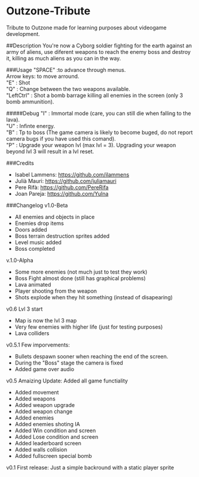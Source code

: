 ﻿# Outzone-Tribute

Tribute to Outzone made for learning purposes about videogame development.


##Description
You're now a Cyborg soldier fighting for the earth against an army of aliens, use diferent weapons to reach the enemy boss and destroy it, killing as much aliens as you can in the way.

###Usage
"SPACE" :to advance through menus.   
Arrow keys: to move arround.   
 "E" : Shot   
 "Q" : Change between the two weapons available.    
 "LeftCtrl" : Shot a bomb barrage killing all enemies in the screen (only 3 bomb ammunition).   

#####Debug
 "I" : Immortal mode (care, you can still die when falling to the lava).   
 "U" : Infinte energy.   
 "B" : Tp to boss (The game camera is likely to become buged, do not report camera bugs if you have used this comand).   
 "P" : Upgrade your weapon lvl (max lvl = 3). Upgrading your weapon beyond lvl 3 will result in a lvl reset.   

###Credits
 * Isabel Lammens: https://github.com/ilammens
 * Julià Mauri: https://github.com/juliamauri
 * Pere Rifà: https://github.com/PereRifa
 * Joan Pareja: https://github.com/Yulna

 
###Changelog
v1.0-Beta
 * All enemies and objects in place
 * Enemies drop items
 * Doors added
 * Boss terrain destruction sprites added
 * Level music added
 * Boss completed

v.1.0-Alpha
 * Some more enemies (not much just to test they work)
 * Boss Fight almost done (still has graphical problems)
 * Lava animated
 * Player shooting from the weapon
 * Shots explode when they hit something (instead of disapearing)

v0.6 Lvl 3 start
 * Map is now the lvl 3 map
 * Very few enemies with higher life (just for testing purposes)
 * Lava colliders

v0.5.1 Few imporvements:
 * Bullets despawn sooner when reaching the end of the screen.
 * During the "Boss" stage the camera is fixed
 * Added game over audio

v0.5 Amaizing Update: Added all game functiality
 * Added movement
 * Added weapons
 * Added weapon upgrade
 * Added weapon change
 * Added enemies
 * Added enemies shoting IA
 * Added Win condition and screen
 * Added Lose condition and screen
 * Added leaderboard screen
 * Added walls collision
 * Added fullscreen special bomb

v0.1 First release:  Just a simple backround with a static player sprite
